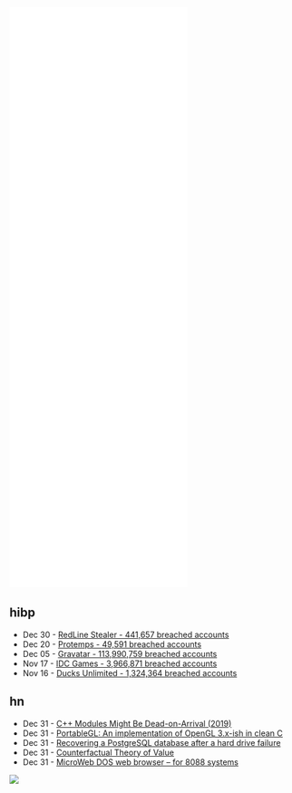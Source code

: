 ![Metrics](https://raw.githubusercontent.com/phixion/phixion/master/metrics.svg)

## hibp

<!--
for https://github.com/phixion/phixion/blob/main/.github/workflows/feeds.yml
-->
<!--START_SECTION:haveibeenpwnd-->
- Dec 30 - [RedLine Stealer - 441,657 breached accounts](https://haveibeenpwned.com/PwnedWebsites#RedLineStealer)
- Dec 20 - [Protemps - 49,591 breached accounts](https://haveibeenpwned.com/PwnedWebsites#Protemps)
- Dec 05 - [Gravatar - 113,990,759 breached accounts](https://haveibeenpwned.com/PwnedWebsites#Gravatar)
- Nov 17 - [IDC Games - 3,966,871 breached accounts](https://haveibeenpwned.com/PwnedWebsites#IDCGames)
- Nov 16 - [Ducks Unlimited - 1,324,364 breached accounts](https://haveibeenpwned.com/PwnedWebsites#DucksUnlimited)
<!--END_SECTION:haveibeenpwnd-->

## hn

<!--
for https://github.com/phixion/phixion/blob/main/.github/workflows/feeds.yml
-->
<!--START_SECTION:hn-->
- Dec 31 - [C++ Modules Might Be Dead-on-Arrival (2019)](https://vector-of-bool.github.io/2019/01/27/modules-doa.html)
- Dec 31 - [PortableGL: An implementation of OpenGL 3.x-ish in clean C](https://github.com/rswinkle/PortableGL)
- Dec 31 - [Recovering a PostgreSQL database after a hard drive failure](https://sambhav.saggis.com/en/blog/recovering-postgresql-hard-drive-fail)
- Dec 31 - [Counterfactual Theory of Value](https://perell.com/note/the-counterfactual-theory-of-value/)
- Dec 31 - [MicroWeb DOS web browser – for 8088 systems](https://github.com/jhhoward/MicroWeb)
<!--END_SECTION:hn-->

<!--
for https://yhype.me
-->
![](https://hit.yhype.me/github/profile?user_id=13013670)

